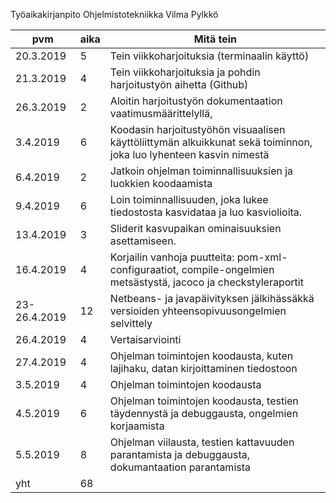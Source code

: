Työaikakirjanpito Ohjelmistotekniikka Vilma Pylkkö

| pvm | aika | Mitä tein               |
|-----|------|-------------------------|
|  20.3.2019   |   5   |          Tein viikkoharjoituksia‭ ‬(terminaalin käyttö‭)‬               |
|  21.3.2019   |   4   |             Tein viikkoharjoituksia ja pohdin harjoitustyön aihetta‭ ‬(Github‭)‬            |
|  26.3.2019   |   2   |           Aloitin harjoitustyön dokumentaation‭ ‬vaatimusmäärittelyllä,‭
|  3.4.2019   |   6   |           Koodasin harjoitustyöhön visuaalisen käyttöliittymän alkuikkunat sekä toiminnon, joka luo lyhenteen kasvin nimestä              |
|  6.4.2019   |   2   |           Jatkoin ohjelman toiminnallisuuksien ja luokkien koodaamista |
|  9.4.2019   |   6   |           Loin toiminnallisuuden, joka lukee tiedostosta kasvidataa ja luo kasviolioita. |
|  13.4.2019   |   3   |           Sliderit kasvupaikan ominaisuuksien asettamiseen. |
|  16.4.2019   |   4   |           Korjailin vanhoja puutteita: pom-xml-configuraatiot, compile-ongelmien metsästystä, jacoco ja checkstyleraportit |
|  23-26.4.2019   |   12   |           Netbeans- ja javapäivityksen jälkihässäkkä versioiden yhteensopivuusongelmien selvittely |
|  26.4.2019   |   4   |           Vertaisarviointi |
|  27.4.2019   |   4   |           Ohjelman toimintojen koodausta, kuten lajihaku, datan kirjoittaminen tiedostoon |
|  3.5.2019   |   4   |           Ohjelman toimintojen koodausta |
|  4.5.2019   |   6   |           Ohjelman toimintojen koodausta, testien täydennystä ja debuggausta, ongelmien korjaamista |
|  5.5.2019   |   8   |           Ohjelman viilausta, testien kattavuuden parantamista ja debuggausta, dokumantaation parantamista |
|  yht   |   68   |            |
